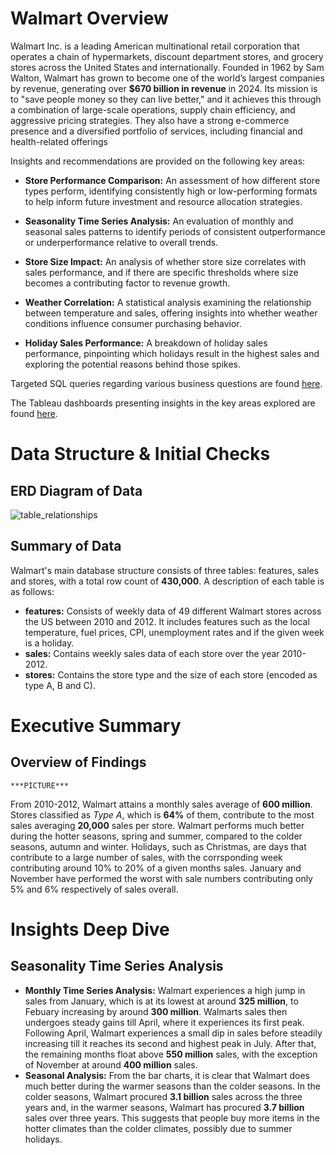 # Walmart Overview

Walmart Inc. is a leading American multinational retail corporation that operates a chain of hypermarkets, discount department stores, and grocery stores across the United States and internationally. Founded in 1962 by Sam Walton, Walmart has grown to become one of the world’s largest companies by revenue, generating over **$670 billion in revenue** in 2024. Its mission is to "save people money so they can live better," and it achieves this through a combination of large-scale operations, supply chain efficiency, and aggressive pricing strategies. They also have a strong e-commerce presence and a diversified portfolio of services, including financial and health-related offerings

Insights and recommendations are provided on the following key areas:
- **Store Performance Comparison:** An assessment of how different store types perform, identifying consistently high or low-performing formats to help inform future investment and resource allocation strategies.

- **Seasonality Time Series Analysis:** An evaluation of monthly and seasonal sales patterns to identify periods of consistent outperformance or underperformance relative to overall trends.

- **Store Size Impact:** An analysis of whether store size correlates with sales performance, and if there are specific thresholds where size becomes a contributing factor to revenue growth.

- **Weather Correlation:** A statistical analysis examining the relationship between temperature and sales, offering insights into whether weather conditions influence consumer purchasing behavior.

- **Holiday Sales Performance:** A breakdown of holiday sales performance, pinpointing which holidays result in the highest sales and exploring the potential reasons behind those spikes.

Targeted SQL queries regarding various business questions are found [here](https://github.com/AdnanH901/Walmart_data_analysis/blob/main/SQL/walmart.sql).

The Tableau dashboards presenting insights in the key areas explored are found [here](https://github.com/AdnanH901/Walmart_data_analysis/tree/main/Tableau).

# Data Structure & Initial Checks
## ERD Diagram of Data

![table_relationships](https://github.com/user-attachments/assets/01b6b662-c2cd-4b66-9a28-769482d803c0)

## Summary of Data
Walmart's main database structure consists of three tables: features, sales and stores, with a total row count of **430,000**. A description of each table is as follows:
- **features:** Consists of weekly data of 49 different Walmart stores across the US between 2010 and 2012. It includes features such as the local temperature, fuel prices, CPI, unemployment rates and if the given week is a holiday.
- **sales:** Contains weekly sales data of each store over the year 2010-2012.
- **stores:** Contains the store type and the size of each store (encoded as type A, B and C).

# Executive Summary
## Overview of Findings
    ***PICTURE***
From 2010-2012, Walmart attains a monthly sales average of **600 million**. Stores classified as *Type A*, which is **64%** of them, contribute to the most sales averaging **20,000** sales per store. Walmart performs much better during the hotter seasons, spring and summer, compared to the colder seasons, autumn and winter. Holidays, such as Christmas, are days that contribute to a large number of sales, with the corrsponding week contributing around 10% to 20% of a given months sales. January and November have performed the worst with sale numbers contributing only 5% and 6% respectively of sales overall.

# Insights Deep Dive
## **Seasonality Time Series Analysis**  
- **Monthly Time Series Analysis:** Walmart experiences a high jump in sales from January, which is at its lowest at around **325 million**, to Febuary increasing by around **300 million**. Walmarts sales then undergoes steady gains till April, where it experiences its first peak. Following April, Walmart experiences a small dip in sales before steadily increasing till it reaches its second and highest peak in July. After that, the remaining months float above **550 million** sales, with the exception of November at around **400 million** sales.
- **Seasonal Analysis:** From the bar charts, it is clear that Walmart does much better during the warmer seasons than the colder seasons. In the colder seasons, Walmart procured **3.1 billion** sales across the three years and, in the warmer seasons, Walmart has procured **3.7 billion** sales over three years. This suggests that people buy more items in the hotter climates than the colder climates, possibly due to summer holidays.



